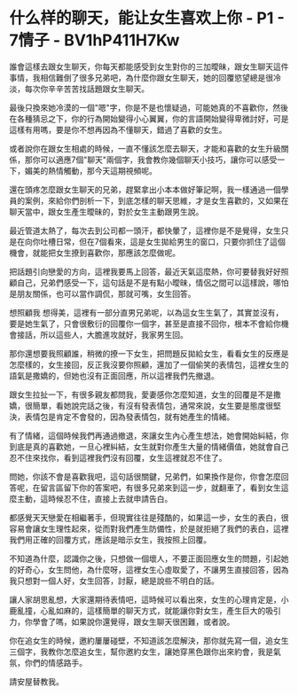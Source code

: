 # 什么样的聊天，能让女生喜欢上你 - P1 - 7情子 - BV1hP411H7Kw

誰會這樣去跟女生聊天，你每天都能感受到女生對你的三加曖昧，跟女生聊天這件事情，我相信難倒了很多兄弟吧，為什麼你跟女生聊天，她的回覆慾望總是很冷淡，每次你辛辛苦苦找話題跟女生聊天。

最後只換來她冷漠的一個"嗯"字，你是不是也懷疑過，可能她真的不喜歡你，然後在各種猜忌之下，你的行為開始變得小心翼翼，你的言語開始變得卑微討好，可是這樣有用嗎，要是你不想再因為不懂聊天，錯過了喜歡的女生。

或者說你在跟女生相處的時候，一直不懂該怎麼去聊天，才能和喜歡的女生升級關係，那你可以適應7個"聊天"兩個字，我會教你幾個聊天小技巧，讓你可以感受一下，媚美的熱情觸動，那今天這期視頻呢。

還在頭疼怎麼跟女生聊天的兄弟，趕緊拿出小本本做好筆記啊，我一樣通過一個學員的案例，來給你們剖析一下，到底怎樣的聊天思維，才是女生喜歡的，又如果在聊天當中，跟女生產生曖昧的，對於女生主動跟男生說。

最近管道太熱了，每次去到公司都一頭汗，都快暈了，這裡你是不是覺得，女生只是在向你吐槽日常，但在7個看來，這是女生拋給男生的窗口，只要你抓住了這個機會，就能把女生撩到喜歡你，那應該怎麼做呢。

把話題引向戀愛的方向，這裡我要馬上回答，最近天氣這麼熱，你可要替我好好照顧自己，兄弟們感受一下，這句話是不是有點小曖昧，情侶之間可以這樣說，哪怕是朋友關係，也可以當作調侃，那就可嘴，女生回答。

想照顧我 想得美，這裡有一部分直男兄弟呢，以為這女生生氣了，其實並沒有，要是她生氣了，只會很敷衍的回覆你一個字，甚至是直接不回你，根本不會給你機會接話，所以這些人，大膽進攻就好，我家男生回。

那你還想要我照顧誰，稍微的撩一下女生，把問題反拋給女生，看看女生的反應是怎麼樣的，女生接回，反正我沒要你照顧，還加了一個偷笑的表情包，這裡女生的語氣是撒嬌的，但她也沒有正面回應，所以這裡我們先撤退。

跟女生拉扯一下，有很多親友都問我，愛妻感你怎麼知道，女生的回覆是不是撒嬌，很簡單，看她說完話之後，有沒有發表情包，通常來說，女生要是態度很堅決，表情包是肯定不會發的，因為發表情包，就有她產生的情緒。

有了情緒，這個時候我們再通過撤退，來讓女生內心產生想法，她會開始糾結，你到底是真的喜歡她，一旦心裡糾結，女生就對你產生大量的情緒價值，她就會自己忍不住來找你，看到這裡我們沒有回覆，女生這裡就忍不住了。

問她，你該不會是喜歡我吧，這句話很關鍵，兄弟們，如果換作是你，你會怎麼回答呢，在留言區留下你的答案吧，有很多兄弟來到這一步，就翻車了，看到女生這麼主動，這時候忍不住，直接上去就申請告白。

都感覺天天戀愛在相繼著手，但現實往往是殘酷的，如果這一步，女生的表白，很容易會讓女生理性起來，從而對我們產生防備性，於是就拒絕了我們的表白，這裡我們用正確的回覆方式，應該是暗示女生，我按照上回覆。

不知道為什麼，認識你之後，只想做一個壞人，不要正面回應女生的問題，引起她的好奇心，女生問他，為什麼呀，這裡女生心虛取愛了，不讓男生直接回答，因為我只想對一個人好，女生回答，討厭，總是說些不明白的話。

讓人家胡思亂想，大家還期待表情吧，這時候可以看出來，女生的心理肯定是，小鹿亂撞，心亂如麻的，這樣簡單的聊天方式，就能讓你對女生，產生巨大的吸引力，你學會了嗎，如果說你還覺得，跟女生聊天很困難，或者說。

你在追女生的時候，邀約屢屢碰壁，不知道該怎麼解決，那你就先寫一個，追女生三個字，我教你怎麼追女生，幫你邀約女生，讓她穿黑色跟你出來約會，我是氣氛，你們的情感路手。

請安屋替教我。
